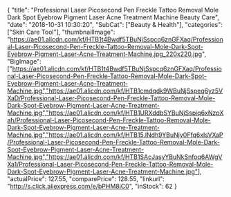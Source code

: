 {
	"title": "Professional Laser Picosecond Pen Freckle Tattoo Removal Mole Dark Spot Eyebrow Pigment Laser Acne Treatment Machine Beauty Care",
	"date": "2018-10-31 10:30:20",
	"SubCat": ["Beauty & Health"],
	"categories": ["Skin Care Tool"],
	"thumbnailImage": "https://ae01.alicdn.com/kf/HTB1t4Bwdf5TBuNjSspcq6znGFXaq/Professional-Laser-Picosecond-Pen-Freckle-Tattoo-Removal-Mole-Dark-Spot-Eyebrow-Pigment-Laser-Acne-Treatment-Machine.jpg_220x220.jpg",
	"BigImage": ["https://ae01.alicdn.com/kf/HTB1t4Bwdf5TBuNjSspcq6znGFXaq/Professional-Laser-Picosecond-Pen-Freckle-Tattoo-Removal-Mole-Dark-Spot-Eyebrow-Pigment-Laser-Acne-Treatment-Machine.jpg","https://ae01.alicdn.com/kf/HTB1cmdqdk9WBuNjSspeq6yz5VXaD/Professional-Laser-Picosecond-Pen-Freckle-Tattoo-Removal-Mole-Dark-Spot-Eyebrow-Pigment-Laser-Acne-Treatment-Machine.jpg","https://ae01.alicdn.com/kf/HTB1URXddbSYBuNjSspiq6xNzpXah/Professional-Laser-Picosecond-Pen-Freckle-Tattoo-Removal-Mole-Dark-Spot-Eyebrow-Pigment-Laser-Acne-Treatment-Machine.jpg","https://ae01.alicdn.com/kf/HTB15.lNdh9YBuNjy0Ffq6xIsVXaP/Professional-Laser-Picosecond-Pen-Freckle-Tattoo-Removal-Mole-Dark-Spot-Eyebrow-Pigment-Laser-Acne-Treatment-Machine.jpg","https://ae01.alicdn.com/kf/HTB1SAcJasyYBuNkSnfoq6AWgVXa1/Professional-Laser-Picosecond-Pen-Freckle-Tattoo-Removal-Mole-Dark-Spot-Eyebrow-Pigment-Laser-Acne-Treatment-Machine.jpg"],
	"actualPrice": 127.55,
	"comparePrice": 128.55,
	"linkurl": "http://s.click.aliexpress.com/e/bPHM8iC0",
	"inStock": 62
}
